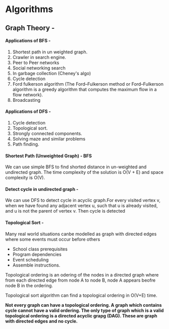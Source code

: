 # Algorithms
 ## Graph Theory - 
 
 #### Applications of BFS - 
 
 1) Shortest path in un weighted graph.
 2) Crawler in search engine.
 3) Peer to Peer networks
 4) Social networking search
 5) In garbage collection (Cheney's algo)
 6) Cycle detection
 7) Ford fulkerson algorithm (The Ford–Fulkerson method or Ford–Fulkerson algorithm is a greedy algorithm that computes the maximum flow in a flow network).
 8) Broadcasting

#### Applications of DFS -

1) Cycle detection
2) Topological sort.
3) Strongly connected components.
4) Solving maze and similar problems
5) Path finding.


#### Shortest Path (Unweighted Graph) - BFS

We can use simple BFS to find shorted distance in un-weighted and undirected graph. The time complexity of the solution is O(V + E) and space complexity is O(V).

#### Detect cycle in undirected graph - 

We can use DFS to detect cycle in acyclic graph.For every visited vertex v, when we have found any adjacent vertex u, such that u is already visited, and u is not the parent of vertex v. Then cycle is detected
 

#### Topological Sort - 

Many real world situations canbe modelled as graph with directed edges where some events must occur before others

- School class prerequisites
- Program dependencies
- Event scheduling
- Assemble instructions.

Topological ordering is an odering of the nodes in a directed graph where from each directed edge from node A to node B, node A appears beofre node B in the ordering.

Topological sort algorithm can find a topological ordering in O(V+E) time.

**Not every graph can have a topological ordering. A graph which contains cycle cannot have a valid ordering. The only type of graph which is a valid topological ordering is a directed acyclic grapg (DAG). These are graph with directed edges and no cycle.**
